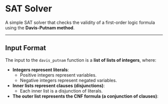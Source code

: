 # SAT Solver

A simple SAT solver that checks the validity of a first-order logic formula using the **Davis-Putnam method**.

---

## Input Format

The input to the `davis_putnam` function is a **list of lists of integers**, where:
- **Integers represent literals**:
  - Positive integers represent variables.
  - Negative integers represent negated variables.
- **Inner lists represent clauses (disjunctions)**:
  - Each inner list is a disjunction of literals.
- **The outer list represents the CNF formula (a conjunction of clauses)**:
